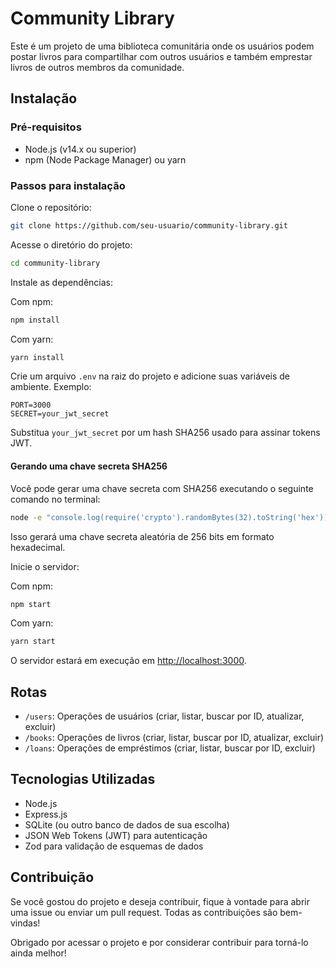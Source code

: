 # Community Library

Este é um projeto de uma biblioteca comunitária onde os usuários podem postar livros para compartilhar com outros usuários e também emprestar livros de outros membros da comunidade.

## Instalação

### Pré-requisitos

- Node.js (v14.x ou superior)
- npm (Node Package Manager) ou yarn

### Passos para instalação

Clone o repositório:

```bash
git clone https://github.com/seu-usuario/community-library.git
```

Acesse o diretório do projeto:

```bash
cd community-library
```

Instale as dependências:

Com npm:

```bash
npm install
```

Com yarn:

```bash
yarn install
```

Crie um arquivo `.env` na raiz do projeto e adicione suas variáveis de ambiente. Exemplo:

```
PORT=3000
SECRET=your_jwt_secret
```

Substitua `your_jwt_secret` por um hash SHA256 usado para assinar tokens JWT.

#### Gerando uma chave secreta SHA256

Você pode gerar uma chave secreta com SHA256 executando o seguinte comando no terminal:

```bash
node -e "console.log(require('crypto').randomBytes(32).toString('hex'))"
```

Isso gerará uma chave secreta aleatória de 256 bits em formato hexadecimal.

Inicie o servidor:

Com npm:

```bash
npm start
```

Com yarn:

```bash
yarn start
```

O servidor estará em execução em [http://localhost:3000](http://localhost:3000).

## Rotas

- `/users`: Operações de usuários (criar, listar, buscar por ID, atualizar, excluir)
- `/books`: Operações de livros (criar, listar, buscar por ID, atualizar, excluir)
- `/loans`: Operações de empréstimos (criar, listar, buscar por ID, excluir)

## Tecnologias Utilizadas

- Node.js
- Express.js
- SQLite (ou outro banco de dados de sua escolha)
- JSON Web Tokens (JWT) para autenticação
- Zod para validação de esquemas de dados

## Contribuição

Se você gostou do projeto e deseja contribuir, fique à vontade para abrir uma issue ou enviar um pull request. Todas as contribuições são bem-vindas!

Obrigado por acessar o projeto e por considerar contribuir para torná-lo ainda melhor!